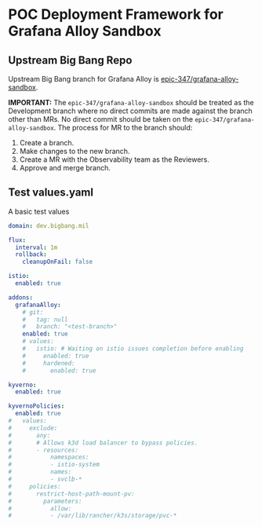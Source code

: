 # POC Deployment Framework for Grafana Alloy Sandbox

## Upstream Big Bang Repo

Upstream Big Bang branch for Grafana Alloy is [epic-347/grafana-alloy-sandbox](https://repo1.dso.mil/big-bang/bigbang/-/tree/epic-347/grafana-alloy-sandbox?ref_type=heads). 

**IMPORTANT:** The `epic-347/grafana-alloy-sandbox` should be treated as the Development branch where no direct commits are made against the branch other than MRs. No direct commit should be taken on the `epic-347/grafana-alloy-sandbox`. The process for MR to the branch should:

1. Create a branch.
2. Make changes to the new branch.
3. Create a MR with the Observability team as the Reviewers.
4. Approve and merge branch.

## Test values.yaml
A basic test values

```yaml
domain: dev.bigbang.mil

flux:
  interval: 1m
  rollback:
    cleanupOnFail: false

istio:
  enabled: true

addons:
  grafanaAlloy:
    # git:
    #   tag: null
    #   branch: "<test-branch>"
    enabled: true
    # values:
    #   istio: # Waiting on istio issues completion before enabling
    #     enabled: true
    #     hardened:
    #       enabled: true

kyverno:
  enabled: true

kyvernoPolicies:
  enabled: true
#   values:
#     exclude:
#       any:
#       # Allows k3d load balancer to bypass policies.
#       - resources:
#           namespaces:
#           - istio-system
#           names:
#           - svclb-*
#     policies:
#       restrict-host-path-mount-pv:
#         parameters:
#           allow:
#           - /var/lib/rancher/k3s/storage/pvc-*
```
